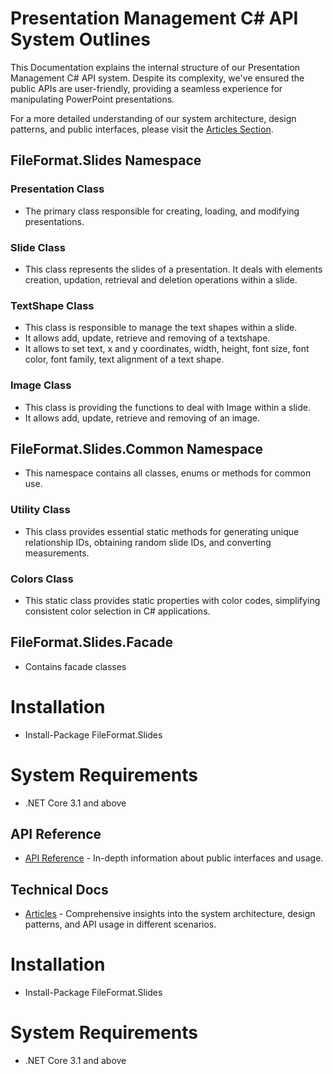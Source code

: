 # Presentation Management C# API System Outlines

This Documentation explains the internal structure of our Presentation Management C# API system. Despite its complexity, we've ensured the public APIs are user-friendly, providing a seamless experience for manipulating PowerPoint presentations.

For a more detailed understanding of our system architecture, design patterns, and public interfaces, please visit the [Articles Section](https://fileformat-slides.github.io/FileFormat.Slides-for-.NET/).

## FileFormat.Slides Namespace

### Presentation Class
- The primary class responsible for creating, loading, and modifying presentations.

### Slide Class
- This class represents the slides of a presentation. It deals with elements creation, updation, retrieval and deletion operations within a slide.

### TextShape Class 
- This class is responsible to manage the text shapes within a slide.
- It allows add, update, retrieve and removing of a textshape.
- It allows to set text, x and y coordinates, width, height, font size, font color, font family, text alignment of a text shape.

### Image Class
- This class is providing the functions to deal with Image within a slide.
- It allows add, update, retrieve and removing of an image.

## FileFormat.Slides.Common Namespace
- This namespace contains all classes, enums or methods for common use.

### Utility Class
- This class provides essential static methods for generating unique relationship IDs, obtaining random slide IDs, and converting measurements.

### Colors Class
- This static class provides static properties with color codes, simplifying consistent color selection in C# applications.

## FileFormat.Slides.Facade
- Contains facade classes

# Installation
- Install-Package FileFormat.Slides

# System Requirements
- .NET Core 3.1 and above


## API Reference
- [API Reference](#) - In-depth information about public interfaces and usage.

## Technical Docs
- [Articles](https://fileformat-slides.github.io/FileFormat.Slides-for-.NET/articles/intro.html) - Comprehensive insights into the system architecture, design patterns, and API usage in different scenarios.

# Installation
- Install-Package FileFormat.Slides

# System Requirements
- .NET Core 3.1 and above
